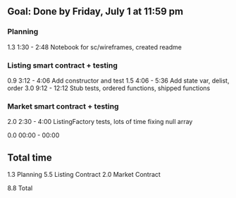 ## Goal: Done by Friday, July 1 at 11:59 pm

### Planning
1.3	1:30 - 2:48	Notebook for sc/wireframes, created readme

### Listing smart contract + testing
0.9	3:12 - 4:06	Add constructor and test
1.5	4:06 - 5:36	Add state var, delist, order
3.0	9:12 - 12:12	Stub tests, ordered functions, shipped functions

### Market smart contract + testing
2.0	2:30 - 4:00	ListingFactory tests, lots of time fixing null array


0.0	00:00 - 00:00	

## Total time
1.3 Planning
5.5 Listing Contract
2.0 Market Contract

8.8 Total

